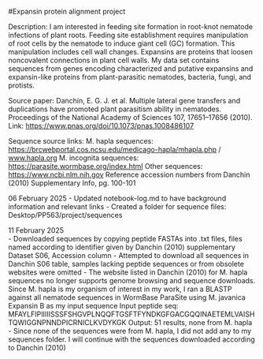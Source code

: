 #Expansin protein alignment project

Description: I am interested in feeding site formation in root-knot nematode infections of plant roots. Feeding site establishment requires manipulation 
of root cells by the nematode to induce giant cell (GC) formation. This manipulation includes cell wall changes. Expansins are proteins that loosen 
noncovalent connections in plant cell walls. My data set contains sequences from genes encoding characterized and putative expansins and expansin-like 
proteins from plant-parasitic nematodes, bacteria, fungi, and protists.

Source paper: Danchin, E. G. J. et al. Multiple lateral gene transfers and duplications have promoted plant parasitism  ability in nematodes. Proceedings 
    of the National Academy of Sciences 107, 17651–17656 (2010).
    Link: https://www.pnas.org/doi/10.1073/pnas.1008486107
    
Sequence source links:
    M. hapla sequences: https://brcwebportal.cos.ncsu.edu/medicago-hapla/mhapla.php / www.hapla.org
    M. incognita sequences: https://parasite.wormbase.org/index.html
    Other sequences: https://www.ncbi.nlm.nih.gov
    Reference accession numbers from Danchin (2010) Supplementary Info, pg. 100-101

06 February 2025
    - Updated notebook-log.md to have background information and relevant links
    - Created a folder for sequence files: Desktop/PP563/project/sequences
    
11 February 2025   
    - Downloaded sequences by copying peptide FASTAs into .txt files, files named according to identifier given by Danchin (2010) supplementary Dataset 
        S06, Accession column
    - Attempted to download all sequences in Danchin S06 table, samples lacking peptide sequences or from obsolete websites were omitted
    - The website listed in Danchin (2010) for M. hapla sequences no longer supports genome browsing and sequence downloads. Since M. hapla is my organism
        of interest in my work, I ran a BLASTP against all nematode sequences in WormBase ParaSite using M. javanica Expansin B as my input sequence
                Input peptide seq: MFAYLFIPIIIIISSSFSHGVPLNQQFTGSFTFYNDKGFGACGQQINAETEMLVAISHTQWIGGNPNNDPICRNICLKVDYKGK
                Output: 51 results, none from M. hapla
        - Since none of the sequences were from M. hapla, I did not add any to my sequences folder. I will continue with the sequences downloaded 
            according to Danchin (2010)